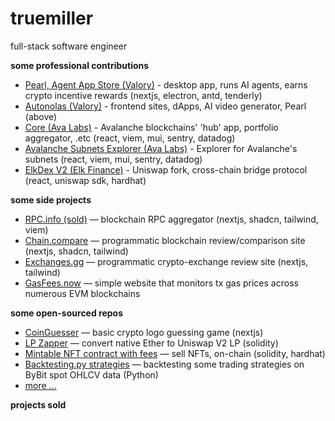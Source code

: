 # truemiller

full-stack software engineer

**some professional contributions**

- [Pearl, Agent App Store (Valory)](https://olas.network/operate) - desktop app, runs AI agents, earns crypto incentive rewards (nextjs, electron, antd, tenderly)
- [Autonolas (Valory)](https://olas.network) - frontend sites, dApps, AI video generator, Pearl (above)
- [Core (Ava Labs)](https://core.app) - Avalanche blockchains' 'hub' app, portfolio aggregator, .etc (react, viem, mui, sentry, datadog)
- [Avalanche Subnets Explorer (Ava Labs)](https://subnets.avax.network/) - Explorer for Avalanche's subnets (react, viem, mui, sentry, datadog)
- [ElkDex V2 (Elk Finance)](https://elk.finance) - Uniswap fork, cross-chain bridge protocol (react, uniswap sdk, hardhat)

**some side projects**

- [RPC.info (sold)](https://rpc.info) — blockchain RPC aggregator (nextjs, shadcn, tailwind, viem)
- [Chain.compare](https://chain.compare) — programmatic blockchain review/comparison site (nextjs, shadcn, tailwind)
- [Exchanges.gg](https://exchanges.gg) — programmatic crypto-exchange review site (nextjs, tailwind)
- [GasFees.now](https://gasfees.now) — simple website that monitors tx gas prices across numerous EVM blockchains

**some open-sourced repos**

- [CoinGuesser](https://github.com/truemiller/coinguesser) — basic crypto logo guessing game (nextjs)
- [LP Zapper](https://github.com/truemiller/lp-zapper) — convert native Ether to Uniswap V2 LP (solidity)
- [Mintable NFT contract with fees](https://github.com/truemiller/nft-contract-with-minting) — sell NFTs, on-chain (solidity, hardhat)
- [Backtesting.py strategies](https://github.com/truemiller/python-backtesting) — backtesting some trading strategies on ByBit spot OHLCV data (Python)
- [more ...](https://github.com/truemiller?page=1&tab=repositories)

**projects sold**
